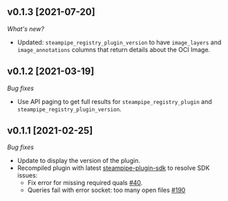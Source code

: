## v0.1.3 [2021-07-20]

_What's new?_

- Updated: `steampipe_registry_plugin_version` to have `image_layers` and `image_annotations` columns that return details about the OCI Image.


## v0.1.2 [2021-03-19]

_Bug fixes_

- Use API paging to get full results for `steampipe_registry_plugin` and `steampipe_registry_plugin_version`.


## v0.1.1 [2021-02-25]

_Bug fixes_

- Update to display the version of the plugin.
- Recompiled plugin with latest [steampipe-plugin-sdk](https://github.com/turbot/steampipe-plugin-sdk) to resolve SDK issues:
  - Fix error for missing required quals [#40](https://github.com/turbot/steampipe-plugin-sdk/issues/42).
  - Queries fail with error socket: too many open files [#190](https://github.com/turbot/steampipe/issues/190)
